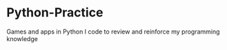 # Python-Practice
Games and apps in Python I code to review and reinforce my programming knowledge 
